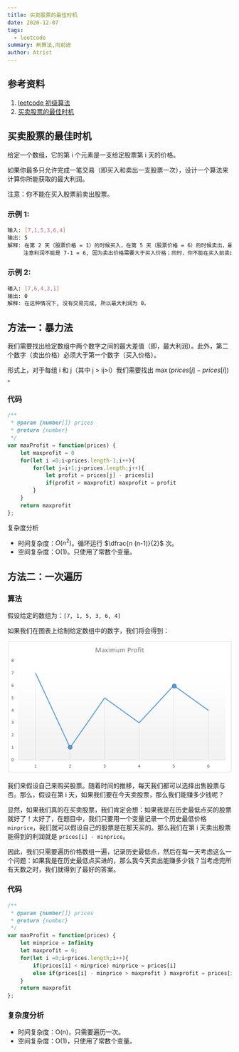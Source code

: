 ```yaml
---
title: 买卖股票的最佳时机
date: 2020-12-07
tags: 
  - leetcode
summary: 刷算法,向前进
author: Atrist
---
```


## 参考资料

1. [leetcode 初级算法](https://leetcode-cn.com/leetbook/detail/top-interview-questions-easy/)
2. [买卖股票的最佳时机](https://leetcode-cn.com/problems/best-time-to-buy-and-sell-stock/description/)

## 买卖股票的最佳时机
给定一个数组，它的第 i 个元素是一支给定股票第 i 天的价格。

如果你最多只允许完成一笔交易（即买入和卖出一支股票一次），设计一个算法来计算你所能获取的最大利润。

注意：你不能在买入股票前卖出股票。
### 示例 1:
```bash
输入: [7,1,5,3,6,4]
输出: 5
解释: 在第 2 天（股票价格 = 1）的时候买入，在第 5 天（股票价格 = 6）的时候卖出，最大利润 = 6-1 = 5 。
     注意利润不能是 7-1 = 6, 因为卖出价格需要大于买入价格；同时，你不能在买入前卖出股票。
```
### 示例 2:
```bash
输入: [7,6,4,3,1]
输出: 0
解释: 在这种情况下, 没有交易完成, 所以最大利润为 0。
```
## 方法一：暴力法
我们需要找出给定数组中两个数字之间的最大差值（即，最大利润）。此外，第二个数字（卖出价格）必须大于第一个数字（买入价格）。

形式上，对于每组 i 和 j（其中 j > ij>i）我们需要找出 $\max(prices[j] - prices[i])$ 。

### 代码
```js
/**
 * @param {number[]} prices
 * @return {number}
 */
var maxProfit = function(prices) {
    let maxprofit = 0
    for(let i =0;i<prices.length-1;i++){
        for(let j=i+1;j<prices.length;j++){
            let profit = prices[j] - prices[i]
            if(profit > maxprofit) maxprofit = profit
        }
    }
    return maxprofit
};
```
复杂度分析

- 时间复杂度：$O(n^2)$。循环运行 $\dfrac{n (n-1)}{2}$ 次。
- 空间复杂度：O(1)。只使用了常数个变量。

## 方法二：一次遍历
### 算法

假设给定的数组为：`[7, 1, 5, 3, 6, 4]`

如果我们在图表上绘制给定数组中的数字，我们将会得到：

![](./images/121_fig1.png)

我们来假设自己来购买股票。随着时间的推移，每天我们都可以选择出售股票与否。那么，假设在第 i 天，如果我们要在今天卖股票，那么我们能赚多少钱呢？

显然，如果我们真的在买卖股票，我们肯定会想：如果我是在历史最低点买的股票就好了！太好了，在题目中，我们只要用一个变量记录一个历史最低价格 `minprice`，我们就可以假设自己的股票是在那天买的。那么我们在第 i 天卖出股票能得到的利润就是 `prices[i] - minprice`。

因此，我们只需要遍历价格数组一遍，记录历史最低点，然后在每一天考虑这么一个问题：如果我是在历史最低点买进的，那么我今天卖出能赚多少钱？当考虑完所有天数之时，我们就得到了最好的答案。

### 代码
```js
/**
 * @param {number[]} prices
 * @return {number}
 */
var maxProfit = function(prices) {
    let minprice = Infinity
    let maxprofit = 0;
    for(let i =0;i<prices.length;i++){
        if(prices[i] < minprice) minprice = prices[i]
        else if(prices[i] - minprice > maxprofit ) maxprofit = prices[i] - minprice       
    }
    return maxprofit
};
```
### 复杂度分析

- 时间复杂度：O(n)，只需要遍历一次。
- 空间复杂度：O(1)，只使用了常数个变量。